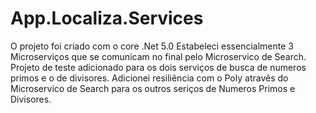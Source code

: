 # App.Localiza.Services

O projeto foi criado com o core .Net 5.0
Estabeleci essencialmente 3 Microserviços que se comunicam no final pelo Microservico de Search.
Projeto de teste adicionado para os dois serviços de busca de numeros primos e o de divisores.
Adicionei resiliência com o Poly atravês do Microservico de Search para os outros seriços de Numeros Primos e Divisores.
